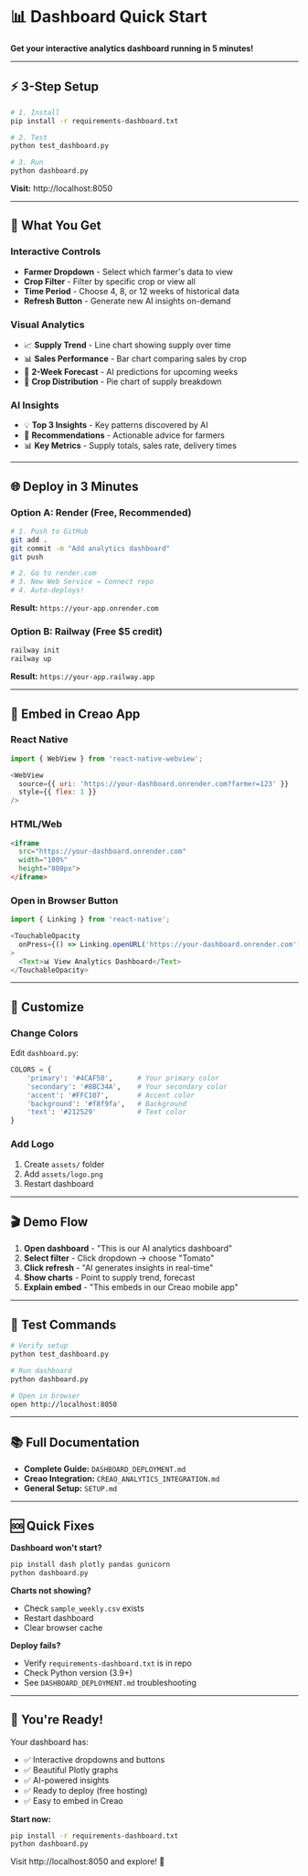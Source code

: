 # 📊 Dashboard Quick Start

**Get your interactive analytics dashboard running in 5 minutes!**

---

## ⚡ 3-Step Setup

```bash
# 1. Install
pip install -r requirements-dashboard.txt

# 2. Test
python test_dashboard.py

# 3. Run
python dashboard.py
```

**Visit:** http://localhost:8050

---

## 🎯 What You Get

### Interactive Controls
- **Farmer Dropdown** - Select which farmer's data to view
- **Crop Filter** - Filter by specific crop or view all
- **Time Period** - Choose 4, 8, or 12 weeks of historical data
- **Refresh Button** - Generate new AI insights on-demand

### Visual Analytics
- 📈 **Supply Trend** - Line chart showing supply over time
- 📊 **Sales Performance** - Bar chart comparing sales by crop
- 🔮 **2-Week Forecast** - AI predictions for upcoming weeks
- 🥧 **Crop Distribution** - Pie chart of supply breakdown

### AI Insights
- 💡 **Top 3 Insights** - Key patterns discovered by AI
- 🎯 **Recommendations** - Actionable advice for farmers
- 📊 **Key Metrics** - Supply totals, sales rate, delivery times

---

## 🌐 Deploy in 3 Minutes

### Option A: Render (Free, Recommended)

```bash
# 1. Push to GitHub
git add .
git commit -m "Add analytics dashboard"
git push

# 2. Go to render.com
# 3. New Web Service → Connect repo
# 4. Auto-deploys!
```

**Result:** `https://your-app.onrender.com`

### Option B: Railway (Free $5 credit)

```bash
railway init
railway up
```

**Result:** `https://your-app.railway.app`

---

## 🔗 Embed in Creao App

### React Native

```javascript
import { WebView } from 'react-native-webview';

<WebView
  source={{ uri: 'https://your-dashboard.onrender.com?farmer=123' }}
  style={{ flex: 1 }}
/>
```

### HTML/Web

```html
<iframe 
  src="https://your-dashboard.onrender.com"
  width="100%"
  height="800px">
</iframe>
```

### Open in Browser Button

```javascript
import { Linking } from 'react-native';

<TouchableOpacity 
  onPress={() => Linking.openURL('https://your-dashboard.onrender.com')}
>
  <Text>📊 View Analytics Dashboard</Text>
</TouchableOpacity>
```

---

## 🎨 Customize

### Change Colors

Edit `dashboard.py`:
```python
COLORS = {
    'primary': '#4CAF50',      # Your primary color
    'secondary': '#8BC34A',    # Your secondary color
    'accent': '#FFC107',       # Accent color
    'background': '#f8f9fa',   # Background
    'text': '#212529'          # Text color
}
```

### Add Logo

1. Create `assets/` folder
2. Add `assets/logo.png`
3. Restart dashboard

---

## 🎬 Demo Flow

1. **Open dashboard** - "This is our AI analytics dashboard"
2. **Select filter** - Click dropdown → choose "Tomato"
3. **Click refresh** - "AI generates insights in real-time"
4. **Show charts** - Point to supply trend, forecast
5. **Explain embed** - "This embeds in our Creao mobile app"

---

## 🧪 Test Commands

```bash
# Verify setup
python test_dashboard.py

# Run dashboard
python dashboard.py

# Open in browser
open http://localhost:8050
```

---

## 📚 Full Documentation

- **Complete Guide:** `DASHBOARD_DEPLOYMENT.md`
- **Creao Integration:** `CREAO_ANALYTICS_INTEGRATION.md`
- **General Setup:** `SETUP.md`

---

## 🆘 Quick Fixes

**Dashboard won't start?**
```bash
pip install dash plotly pandas gunicorn
python dashboard.py
```

**Charts not showing?**
- Check `sample_weekly.csv` exists
- Restart dashboard
- Clear browser cache

**Deploy fails?**
- Verify `requirements-dashboard.txt` is in repo
- Check Python version (3.9+)
- See `DASHBOARD_DEPLOYMENT.md` troubleshooting

---

## 🎉 You're Ready!

Your dashboard has:
- ✅ Interactive dropdowns and buttons
- ✅ Beautiful Plotly graphs
- ✅ AI-powered insights
- ✅ Ready to deploy (free hosting)
- ✅ Easy to embed in Creao

**Start now:**
```bash
pip install -r requirements-dashboard.txt
python dashboard.py
```

Visit http://localhost:8050 and explore! 🚀

